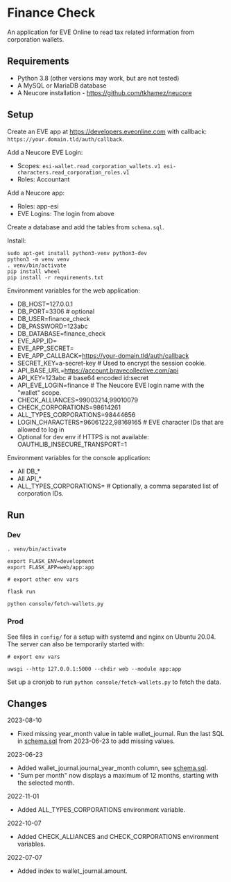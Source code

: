 # Finance Check

An application for EVE Online to read tax related information from corporation wallets.

## Requirements

- Python 3.8 (other versions may work, but are not tested)
- A MySQL or MariaDB database
- A Neucore installation - https://github.com/tkhamez/neucore

## Setup

Create an EVE app at https://developers.eveonline.com with callback: 
`https://your.domain.tld/auth/callback`.

Add a Neucore EVE Login:
- Scopes: `esi-wallet.read_corporation_wallets.v1 esi-characters.read_corporation_roles.v1`
- Roles: Accountant

Add a Neucore app:
- Roles: app-esi
- EVE Logins: The login from above

Create a database and add the tables from `schema.sql`.

Install:
```
sudo apt-get install python3-venv python3-dev
python3 -m venv venv
. venv/bin/activate
pip install wheel
pip install -r requirements.txt
```

Environment variables for the web application:
- DB_HOST=127.0.0.1
- DB_PORT=3306 # optional
- DB_USER=finance_check
- DB_PASSWORD=123abc
- DB_DATABASE=finance_check
- EVE_APP_ID=
- EVE_APP_SECRET=
- EVE_APP_CALLBACK=https://your-domain.tld/auth/callback
- SECRET_KEY=a-secret-key # Used to encrypt the session cookie.
- API_BASE_URL=https://account.bravecollective.com/api
- API_KEY=123abc # base64 encoded id:secret
- API_EVE_LOGIN=finance # The Neucore EVE login name with the "wallet" scope.
- CHECK_ALLIANCES=99003214,99010079
- CHECK_CORPORATIONS=98614261
- ALL_TYPES_CORPORATIONS=98444656
- LOGIN_CHARACTERS=96061222,98169165 # EVE character IDs that are allowed to log in
- Optional for dev env if HTTPS is not available: OAUTHLIB_INSECURE_TRANSPORT=1

Environment variables for the console application:
- All DB_*
- All API_*
- ALL_TYPES_CORPORATIONS= # Optionally, a comma separated list of corporation IDs.

## Run

### Dev

```
. venv/bin/activate

export FLASK_ENV=development
export FLASK_APP=web/app:app

# export other env vars

flask run

python console/fetch-wallets.py
```

### Prod

See files in `config/` for a setup with systemd and nginx on Ubuntu 20.04.  
The server can also be temporarily started with:
```
# export env vars

uwsgi --http 127.0.0.1:5000 --chdir web --module app:app
```

Set up a cronjob to run `python console/fetch-wallets.py` to fetch the data.

## Changes

2023-08-10
- Fixed missing year_month value in table wallet_journal. Run the last SQL in [schema.sql](schema.sql) from
  2023-06-23 to add missing values.

2023-06-23
- Added wallet_journal.journal_year_month column, see [schema.sql](schema.sql).
- "Sum per month" now displays a maximum of 12 months, starting with the selected month.

2022-11-01
- Added ALL_TYPES_CORPORATIONS environment variable.

2022-10-07
- Added CHECK_ALLIANCES and CHECK_CORPORATIONS environment variables.

2022-07-07
- Added index to wallet_journal.amount.
